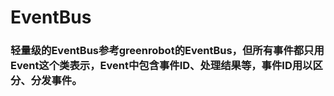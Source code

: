 # EventBus
###   轻量级的EventBus参考greenrobot的EventBus，但所有事件都只用Event这个类表示，Event中包含事件ID、处理结果等，事件ID用以区分、分发事件。
